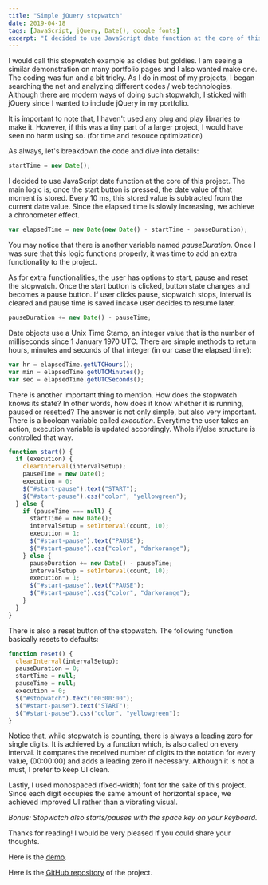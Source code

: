 ```yaml
---
title: "Simple jQuery stopwatch"
date: 2019-04-18
tags: [JavaScript, jQuery, Date(), google fonts]
excerpt: "I decided to use JavaScript date function at the core of this project. The main logic is; once the start button is pressed, the date value of that moment is stored. Every 10 ms, this stored value is subtracted from the current date value."
---
```


I would call this stopwatch example as oldies but goldies. I am seeing a similar demonstration on many portfolio pages and I also wanted make one. The coding was fun and a bit tricky. As I do in most of my projects, I began searching the net and analyzing different codes / web technologies. Although there are modern ways of doing such stopwatch, I sticked with jQuery since I wanted to include jQuery in my portfolio.

It is important to note that, I haven't used any plug and play libraries to make it. However, if this was a tiny part of a larger project, I would have seen no harm using so. (for time and resouce optimization)

As always, let's breakdown the code and dive into details:

```javascript
startTime = new Date();
```

I decided to use JavaScript date function at the core of this project. The main logic is; once the start button is pressed, the date value of that moment is stored. Every 10 ms, this stored value is subtracted from the current date value. Since the elapsed time is slowly increasing, we achieve a chronometer effect.

```javascript
var elapsedTime = new Date(new Date() - startTime - pauseDuration);
```

You may notice that there is another variable named _pauseDuration_. Once I was sure that this logic functions properly, it was time to add an extra functionality to the project.

As for extra functionalities, the user has options to start, pause and reset the stopwatch. Once the start button is clicked, button state changes and becomes a pause button. If user clicks pause, stopwatch stops, interval is cleared and pause time is saved incase user decides to resume later.

```javascript
pauseDuration += new Date() - pauseTime;
```

Date objects use a Unix Time Stamp, an integer value that is the number of milliseconds since 1 January 1970 UTC. There are simple methods to return hours, minutes and seconds of that integer (in our case the elapsed time):

```javascript
var hr = elapsedTime.getUTCHours();
var min = elapsedTime.getUTCMinutes();
var sec = elapsedTime.getUTCSeconds();
```

There is another important thing to mention. How does the stopwatch knows its state? In other words, how does it know whether it is running, paused or resetted? The answer is not only simple, but also very important. There is a boolean variable called _execution_. Everytime the user takes an action, execution variable is updated accordingly. Whole if/else structure is controlled that way.

```javascript
function start() {
  if (execution) {
    clearInterval(intervalSetup);
    pauseTime = new Date();
    execution = 0;
    $("#start-pause").text("START");
    $("#start-pause").css("color", "yellowgreen");
  } else {
    if (pauseTime === null) {
      startTime = new Date();
      intervalSetup = setInterval(count, 10);
      execution = 1;
      $("#start-pause").text("PAUSE");
      $("#start-pause").css("color", "darkorange");
    } else {
      pauseDuration += new Date() - pauseTime;
      intervalSetup = setInterval(count, 10);
      execution = 1;
      $("#start-pause").text("PAUSE");
      $("#start-pause").css("color", "darkorange");
    }
  }
}
```

There is also a reset button of the stopwatch. The following function basically resets to defaults:

```javascript
function reset() {
  clearInterval(intervalSetup);
  pauseDuration = 0;
  startTime = null;
  pauseTime = null;
  execution = 0;
  $("#stopwatch").text("00:00:00");
  $("#start-pause").text("START");
  $("#start-pause").css("color", "yellowgreen");
}
```

Notice that, while stopwatch is counting, there is always a leading zero for single digits. It is achieved by a function which, is also called on every interval. It compares the received number of digits to the notation for every value, (00:00:00) and adds a leading zero if necessary. Although it is not a must, I prefer to keep UI clean.

Lastly, I used monospaced (fixed-width) font for the sake of this project. Since each digit occupies the same amount of horizontal space, we achieved improved UI rather than a vibrating visual.

_Bonus: Stopwatch also starts/pauses with the space key on your keyboard._

Thanks for reading! I would be very pleased if you could share your thoughts.

Here is the [demo](https://alitursucular.github.io/simple-jquery-stopwatch-demo/).

Here is the [GitHub repository](https://github.com/alitursucular/simple-jquery-stopwatch-demo) of the project.
